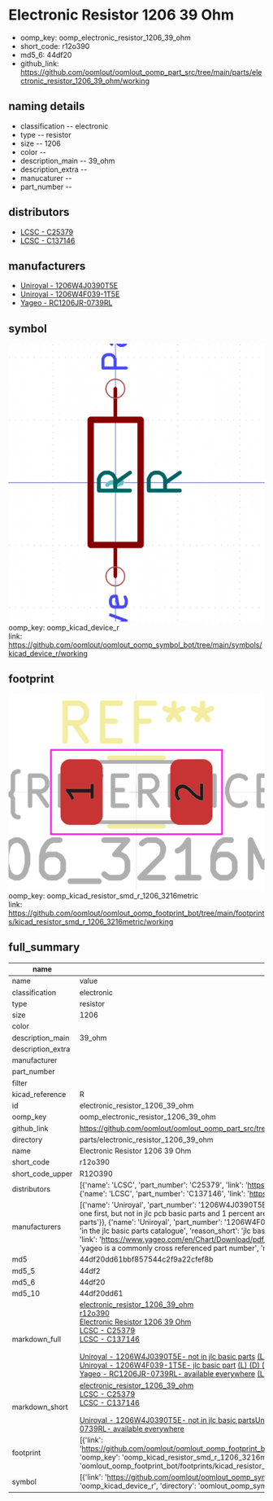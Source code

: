 # Electronic Resistor 1206 39 Ohm

  
* oomp_key: oomp_electronic_resistor_1206_39_ohm 
* short_code: r12o390
* md5_6: 44df20  
* github_link: https://github.com/oomlout/oomlout_oomp_part_src/tree/main/parts/electronic_resistor_1206_39_ohm/working  
## naming details
* classification -- electronic
* type -- resistor
* size -- 1206
* color -- 
* description_main -- 39_ohm
* description_extra -- 
* manucaturer -- 
* part_number -- 

## distributors
* [LCSC - C25379](https://lcsc.com/product-detail/C25379.html)  
* [LCSC - C137146](https://lcsc.com/product-detail/C137146.html)  

## manufacturers
* [Uniroyal - 1206W4J0390T5E]()  
* [Uniroyal - 1206W4F039-1T5E]()  
* [Yageo - RC1206JR-0739RL](https://www.yageo.com/en/Chart/Download/pdf/RC1206JR-0739RL)  

## symbol

![](symbol/0/working/working_600.png)  
oomp_key: oomp_kicad_device_r  
link: https://github.com/oomlout/oomlout_oomp_symbol_bot/tree/main/symbols/kicad_device_r/working  

## footprint

![](footprint/0/working/working_600.png)  
oomp_key: oomp_kicad_resistor_smd_r_1206_3216metric  
link: https://github.com/oomlout/oomlout_oomp_footprint_bot/tree/main/footprints/kicad_resistor_smd_r_1206_3216metric/working  

## full_summary
| name | value | 
| --- | --- | 
| name | value | 
| classification | electronic | 
| type | resistor | 
| size | 1206 | 
| color |  | 
| description_main | 39_ohm | 
| description_extra |  | 
| manufacturer |  | 
| part_number |  | 
| filter |  | 
| kicad_reference | R | 
| id | electronic_resistor_1206_39_ohm | 
| oomp_key | oomp_electronic_resistor_1206_39_ohm | 
| github_link | https://github.com/oomlout/oomlout_oomp_part_src/tree/main/parts/electronic_resistor_1206_39_ohm/working | 
| directory | parts/electronic_resistor_1206_39_ohm | 
| name | Electronic Resistor 1206 39 Ohm | 
| short_code | r12o390 | 
| short_code_upper | R12O390 | 
| distributors | [{'name': 'LCSC', 'part_number': 'C25379', 'link': 'https://lcsc.com/product-detail/C25379.html', 'id': 'distributor_lcsc'}, {'name': 'LCSC', 'part_number': 'C137146', 'link': 'https://lcsc.com/product-detail/C137146.html', 'id': 'distributor_lcsc'}] | 
| manufacturers | [{'name': 'Uniroyal', 'part_number': '1206W4J0390T5E', 'link': '', 'id': 'manufacturer_uniroyal', 'note': {'reason': 'did this one first, but not in jlc pcb basic parts and 1 percent are and they are the same price', 'reason_short': 'not in jlc basic parts'}}, {'name': 'Uniroyal', 'part_number': '1206W4F039-1T5E', 'link': '', 'id': 'manufacturer_uniroyal', 'note': {'reason': 'in the jlc basic parts catalogue', 'reason_short': 'jlc basic part'}}, {'name': 'Yageo', 'part_number': 'RC1206JR-0739RL', 'link': 'https://www.yageo.com/en/Chart/Download/pdf/RC1206JR-0739RL', 'id': 'manufacturer_yageo', 'note': {'reason': 'yageo is a commonly cross referenced part number', 'reason_short': 'available everywhere'}}] | 
| md5 | 44df20dd61bbf857544c2f9a22cfef8b | 
| md5_5 | 44df2 | 
| md5_6 | 44df20 | 
| md5_10 | 44df20dd61 | 
| markdown_full | [electronic_resistor_1206_39_ohm](https://github.com/oomlout/oomlout_oomp_part_src/tree/main/parts/electronic_resistor_1206_39_ohm/working)<br>[r12o390](https://github.com/oomlout/oomlout_oomp_part_src/tree/main/parts/electronic_resistor_1206_39_ohm/working)<br>[Electronic Resistor 1206 39 Ohm](https://github.com/oomlout/oomlout_oomp_part_src/tree/main/parts/electronic_resistor_1206_39_ohm/working)<br>[LCSC - C25379<br>](https://lcsc.com/product-detail/C25379.html)[LCSC - C137146<br>](https://lcsc.com/product-detail/C137146.html)<br>[Uniroyal - 1206W4J0390T5E- not in jlc basic parts]() [(L)  ](https://www.lcsc.com/search?q=1206W4J0390T5E)[(D)  ](https://www.digikey.com/en/products?keywords=1206W4J0390T5E)[(M)  ](https://www.mouser.com/Search/Refine?Keyword=1206W4J0390T5E)[(N)  ](https://www.newark.com/search?st=1206W4J0390T5E)[(SZ)  ](https://so.szlcsc.com/global.html?k=1206W4J0390T5E)<br>[Uniroyal - 1206W4F039-1T5E- jlc basic part]() [(L)  ](https://www.lcsc.com/search?q=1206W4F039-1T5E)[(D)  ](https://www.digikey.com/en/products?keywords=1206W4F039-1T5E)[(M)  ](https://www.mouser.com/Search/Refine?Keyword=1206W4F039-1T5E)[(N)  ](https://www.newark.com/search?st=1206W4F039-1T5E)[(SZ)  ](https://so.szlcsc.com/global.html?k=1206W4F039-1T5E)<br>[Yageo - RC1206JR-0739RL- available everywhere](https://www.yageo.com/en/Chart/Download/pdf/RC1206JR-0739RL) [(L)  ](https://www.lcsc.com/search?q=RC1206JR-0739RL)[(D)  ](https://www.digikey.com/en/products?keywords=RC1206JR-0739RL)[(M)  ](https://www.mouser.com/Search/Refine?Keyword=RC1206JR-0739RL)[(N)  ](https://www.newark.com/search?st=RC1206JR-0739RL)[(SZ)  ](https://so.szlcsc.com/global.html?k=RC1206JR-0739RL)<br> | 
| markdown_short | [electronic_resistor_1206_39_ohm](https://github.com/oomlout/oomlout_oomp_part_src/tree/main/parts/electronic_resistor_1206_39_ohm/working)<br>[LCSC - C25379<br>](https://lcsc.com/product-detail/C25379.html)[LCSC - C137146<br>](https://lcsc.com/product-detail/C137146.html)<br>[Uniroyal - 1206W4J0390T5E- not in jlc basic parts]()[Uniroyal - 1206W4F039-1T5E- jlc basic part]()[Yageo - RC1206JR-0739RL- available everywhere](https://www.yageo.com/en/Chart/Download/pdf/RC1206JR-0739RL) | 
| footprint | [{'link': 'https://github.com/oomlout/oomlout_oomp_footprint_bot/tree/main/foootprntss/kicad_resistor_smd_r_1206_3216metric', 'oomp_key': 'oomp_kicad_resistor_smd_r_1206_3216metric', 'directory': 'oomlout_oomp_footprint_bot/footprints/kicad_resistor_smd_r_1206_3216metric//working/working.kicad_mod'}] | 
| symbol | [{'link': 'https://github.com/oomlout/oomlout_oomp_symbol_bot/tree/main/symbols/kicad_device_r', 'oomp_key': 'oomp_kicad_device_r', 'directory': 'oomlout_oomp_symbol_bot/symbols/kicad_device_r//working/working.kicad_sym'}] | 
